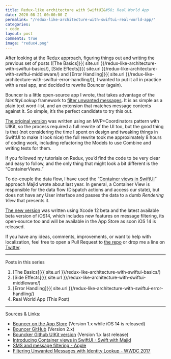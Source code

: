 ```yaml
---
title: Redux-like architecture with SwiftUI&#58; Real World App
date: 2020-08-21 00:00:00 Z
permalink: "/redux-like-architecture-with-swiftui-real-world-app/"
categories:
- code
layout: post
comments: true
image: "redux4.png"
---
```


After looking at the Redux approach, figuring things out and writing the previous set of posts ([The Basics]({{ site.url }}/redux-like-architecture-with-swiftui-basics/), [Side Effects]({{ site.url }}/redux-like-architecture-with-swiftui-middleware/) and [Error Handling]({{ site.url }}/redux-like-architecture-with-swiftui-error-handling/)), I wanted to put it all in practice with a real app, and decided to rewrite Bouncer (again).<!--more-->

Bouncer is a little open-source app I wrote, that takes advantage of the *IdentityLookup* framework to [filter unwanted messages](https://developer.apple.com/videos/play/wwdc2017/249/).  It is as simple as a plain text word-list, and an extension that matches message contents against it.  So simple, it’s the perfect candidate to try this out.

[The original version](https://github.com/afterxleep/Bouncer/releases/tag/v1.2.0) was written using an MVP+Coordinators pattern with UIKit, so the process required a full rewrite of the UI too, but the good thing is that (not considering the time I spent on design and tweaking things in SwiftUI to make it look nice) the full rewrite took me approximately 8 hours of coding work, including refactoring the Models to use Combine and writing tests for them.

If you followed my tutorials on Redux, you’d find the code to be very clear and easy to follow, and the only thing that might look a bit different is the “ContainerViews.”

To de-couple the data flow, I have used the “[Container views in SwiftUI](https://swiftwithmajid.com/2019/07/31/introducing-container-views-in-swiftui/)” approach Majid wrote about last year.  In general, a Container View is responsible for the data flow (Dispatch actions and access our state), but does not have any User interface and passes the data to a dumb *Rendering View* that presents it.

[The new version](https://github.com/afterxleep/Bouncer) was written using Xcode 12 beta and the latest available beta version of iOS14, which includes new features on message filtering, its open-source too and will be available in the App Store as soon iOS 14 is released.  

If you have any ideas, comments, improvements, or want to help with localization, feel free to open a Pull Request to [the repo](https://github.com/afterxleep/Bouncer) or drop me a line on [Twitter](https://twitter.com/afterxleep).

---
Posts in this series
1. [The Basics]({{ site.url }}/redux-like-architecture-with-swiftui-basics/)
2. [Side Effects]({{ site.url }}/redux-like-architecture-with-swiftui-middleware/)
3. [Error Handling]({{ site.url }}/redux-like-architecture-with-swiftui-error-handling/)
4. Real World App (This Post)


---

Sources & Links:
* [‎Bouncer on the App Store](https://apps.apple.com/us/app/bouncer-sms-block-list/id1457476313) (Version 1.x while iOS 14 is released)
* [Bouncer GitHub](https://github.com/afterxleep/Bouncer) (Version 2.x)
* [Bouncker Github UIKit version](https://github.com/afterxleep/Bouncer/releases/tag/v1.2.0) (Version 1.x last release)
* [Introducing Container views in SwiftUI - Swift with Majid](https://swiftwithmajid.com/2019/07/31/introducing-container-views-in-swiftui/)
* [SMS and message filtering -  Apple](https://developer.apple.com/documentation/sms_and_call_reporting/sms_and_mms_message_filtering)
* [Filtering Unwanted Messages with Identity Lookup - WWDC 2017](https://developer.apple.com/videos/play/wwdc2017/249/)











